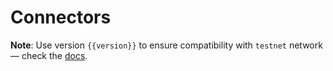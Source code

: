 <script setup>
  import { data } from '../../versions.data'
  const { version } = data
</script>

# Connectors

**Note**: Use version `{{version}}` to ensure compatibility with `testnet` network — check the [docs](https://docs.fuel.network/guides/installation/#using-the-latest-toolchain).
